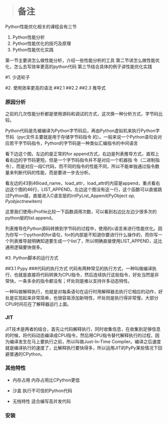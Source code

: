 > # 备注

Python性能优化相关的课程会有三节

1. Python性能分析
2. Python性能优化的技巧及原理
3. Python性能优化实践

第一节主要讲怎么做性能分析，介绍一些性能分析的工具
第二节讲怎么做性能优化，怎么去写效率更高的python代码
第三节结合具体的例子讲性能优化实践

#1. 少造轮子

#2. 使用效率更高的语法
##2.1
##2.2
##2.3 推导式
### 原因分析
之前的几次性能分析都是使用源码和调试的方式，这次换一种分析方式，字节码比较。

Python代码是先被编译为Python字节码后，再由Python虚拟机来执行Python字节码（pyc文件主要就是用于存储字节码指令 的）。一般来说一个Python语句会对应若干字节码指令，Python的字节码是一种类似汇编指令的中间语言

看下边这个图，左边的是正常的for append方式，右边是列表推导方式，直观上看右边的字节码更短。但是一个字节码指令并不是对应一个机器指 令（二进制指令），而是对应一段C代码，而不同的指令的性能不同，所以不能单独通过指令数量来判断代码的性能，而是要进一步去分析。

看左边的43到46load_name，load_attr，load_attr的内容是append，重点看右边这个图的46行，LIST_APPEND。左边这个图没有这一行，这个函数可以直接跳过Python层，直接进入C语言层的intPyList_Append(PyObject *op, Pyobject*newitem)

这里我们使用cProfile比较一下函数调用次数，可以看到右边比左边少很多次的python层的list.append。

列表推导在Python源码转换到字节码的过程中，使用的c语言来进行性能优化。因为你写一个python的for语句，for的内部是不知道你要进行什么操作的，而你写一个列表推导就明确知道要生成一个list了，所以明确直接使用LIST_APPEND，这比通用逻辑要快很多。



#3. Python脚本的运行方式

##3.1 Pypy
###代码的执行方式
代码有两种常见的执行方式，一种叫做编译执行，也就是直接将代码转换为CPU指令，然后连续执行这些指令，好处当然是非常快，一条多余的指令都没有；坏处则是难以支持许多动态特性。

一种叫做解释执行，也就是对每条语句在运行时用解释器去执行它相应的动作，好处是实现起来非常简单，也很容易添加新特性，坏处则是执行得非常慢，大部分CPU时间花在了解释器运行上面。



### JIT

JIT技术是两者的结合，首先让代码解释执行，同时收集信息，在收集到足够信息的时候，将代码动态编译成CPU指令，然后用CPU指令替代解释执行的过程，因为编译发生在马上要执行之前，所以叫做Just-In-Time Compiler。编译之后速度就是编译执行的速度了，比解释执行要快得多，所以运用JIT的PyPy某些情况下回避普通的CPython。



### 其他特性

- 内存占用  内存占用比CPython更低

- 沙盒   执行不可信的Python代码

- 无栈特性  适合编写高并发代码

### 安装


